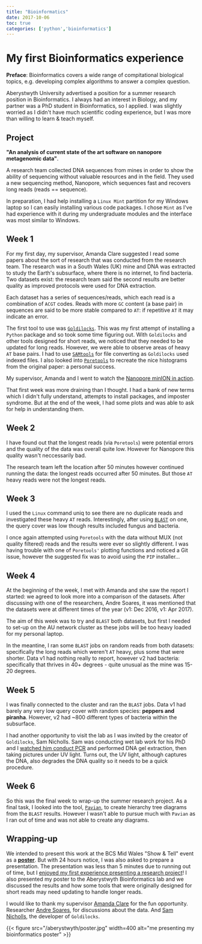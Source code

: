 ```yaml
---
title: "Bioinformatics"
date: 2017-10-06
toc: true
categories: ['python','bioinformatics']
---
```


# My first Bioinformatics experience

**Preface**: Bioinformatics covers a wide range of compitational biological topics, e.g. developing complex algorithms to answer a complex question.

Aberystwyth University advertised a position for a summer research position in Bioinformatics.
I always had an interest in Biology, and my partner was a PhD student in Bioinformatics, so I applied.
I was slightly worried as I didn't have much scientific coding experience, but I was more than willing to learn & teach myself.

## Project

**"An analysis of current state of the art software on nanopore metagenomic data"**.

A research team collected DNA sequences from mines in order to show the ability of sequencing without valuable resources and in the field.
They used a new sequencing method, Nanopore, which sequences fast and recovers long reads (reads == sequence).

In preparation, I had help installing a `Linux Mint` partition for my Windows laptop so I can easily installing various code packages.
I chose `Mint` as I've had experience with it during my undergraduate modules and the interface was most similar to Windows.

## Week 1
For my first day, my supervisor, Amanda Clare suggested I read some papers about the sort of research that was conducted from the research team.
The research was in a South Wales (UK) mine and DNA was extracted to study the Earth's subsurface, where there is no internet, to find bacteria.
Two datasets exist: the research team said the second results are better quality as improved protocols were used for DNA extraction.

Each dataset has a series of sequences/reads, which each read is a combination of `ACGT` codes.
Reads with more `GC` content (a base pair) in sequences are said to be more stable compared to `AT`: if repetitive `AT` it may indicate an error.

The first tool to use was [`Goldilocks`](https://academic.oup.com/bioinformatics/article/32/13/2047/1743888?login=true). This was my first attempt of installing a `Python` package and so took some time figuring out.
With `Goldilocks` and other tools designed for short reads, we noticed that they needed to be updated for long reads.
However, we were able to observe areas of heavy `AT` base pairs. I had to use [`SAMtools`](https://academic.oup.com/bioinformatics/article/25/16/2078/204688?login=true) for file converting as `Goldilocks` used indexed files.
I also looked into [`Poretools`](https://academic.oup.com/bioinformatics/article/30/23/3399/207172?login=true) to recreate the nice histograms from the original paper: a personal success.

My supervisor, Amanda and I went to watch the [Nanopore minION in action](https://twitter.com/afcaber/status/898194865980403712).

That first week was more draining than I thought. I had a bank of new terms which I didn't fully understand, attempts to install packages, and imposter syndrome.
But at the end of the week, I had some plots and was able to ask for help in understanding them.

## Week 2
I have found out that the longest reads (via `Poretools`) were potential errors and the quality of the data was overall quite low.
However for Nanopore this quality wasn't neccessarily bad.

The research team left the location after 50 minutes however continued running the data: the longest reads occurred after 50 minutes.
But those `AT` heavy reads were not the longest reads.

## Week 3
I used the `Linux` command uniq to see there are no duplicate reads and investigated these heavy `AT` reads.
Interestingly, after using [`BLAST`](https://pubmed.ncbi.nlm.nih.gov/2231712/) on one, the query cover was low though results included fungus and bacteria.

I once again attempted using `Poretools` with the data without MUX (not quality filtered) reads and the results were ever so slightly different.
I was having trouble with one of `Poretools'` plotting functions and noticed a Git issue, however the suggested fix was to avoid using the `PIP` installer...

## Week 4
At the beginning of the week, I met with Amanda and she saw the report I started: we agreed to look more into a comparison of the datasets.
After discussing with one of the researchers, Andre Soares, it was mentioned that the datasets were at different times of the year (v1: Dec 2016, v1: Apr 2017).

The aim of this week was to try and `BLAST` both datasets, but first I needed to set-up on the AU network cluster as these jobs will be too heavy loaded for my personal laptop.

In the meantine, I ran some `BLAST` jobs on random reads from both datasets: specifically the long reads which weren't `AT` heavy, plus some that were shorter.
Data v1 had nothing really to report, however v2 had bacteria: specifically that thrives in 40+ degrees - quite unusual as the mine was 15-20 degrees.

## Week 5
I was finally connected to the cluster and ran the `BLAST` jobs.
Data v1 had barely any very low query cover with random species: **peppers and piranha**.
However, v2 had ~800 different types of bacteria within the subsurface.

I had another opportunity to visit the lab as I was invited by the creator of `Goldilocks`, Sam Nicholls.
Sam was conducting wet lab work for his PhD and I [watched him conduct PCR](https://twitter.com/sap218/status/910070653419704320) and performed DNA gel extraction, then taking pictures under UV light.
Turns out, the UV light, although captures the DNA, also degrades the DNA quality so it needs to be a quick procedure.

## Week 6
So this was the final week to wrap-up the summer research project. As a final task, I looked into the tool, [`Pavian`](https://www.biorxiv.org/content/10.1101/084715v1), to create hierarchy tree diagrams from the `BLAST` results. However I wasn't able to pursue much with `Pavian` as I ran out of time and was not able to create any diagrams.

## Wrapping-up

We intended to present this work at the BCS Mid Wales "Show & Tell" event as a [**poster**](https://github.com/sap218/misc/blob/master/bioinformatics_poster.pdf). But with 24 hours notice, I was also asked to prepare a presentation. The presentation was less than 5 minutes due to running out of time, but I [enjoyed my first experience presenting a research project](https://twitter.com/sap218/status/914106415664500736)!
I also presented my poster to the Aberystwyth Bioinformatics lab and we discussed the results and how some tools that were originally designed for short reads may need updating to handle longer reads.

I would like to thank my supervisor [Amanda Clare](https://twitter.com/afcaber) for the fun opportunity.
Researcher [Andre Soares](https://twitter.com/GeoMicroSoares), for discussions about the data.
And [Sam Nicholls](https://twitter.com/samstudio8), the developer of `Goldilocks`.

{{< figure src="/aberystwyth/poster.jpg" width=400 alt="me presenting my bioinformatics poster" >}}
